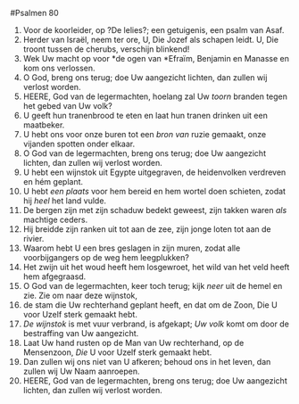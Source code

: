 #Psalmen 80
1. Voor de koorleider, op ?De lelies?; een getuigenis, een psalm van Asaf. 
2. Herder van Israël, neem ter ore, U, Die Jozef als schapen leidt. U, Die troont tussen de cherubs, verschijn blinkend! 
3. Wek Uw macht op voor *de ogen van *Efraïm, Benjamin en Manasse en kom ons verlossen. 
4. O God, breng ons terug; doe Uw aangezicht lichten, dan zullen wij verlost worden. 
5. HEERE, God van de legermachten, hoelang zal Uw *toorn* branden tegen het gebed van Uw volk? 
6. U geeft hun tranenbrood te eten en laat hun tranen drinken uit een maatbeker. 
7. U hebt ons voor onze buren tot een *bron van* ruzie gemaakt, onze vijanden spotten onder elkaar. 
8. O God van de legermachten, breng ons terug; doe Uw aangezicht lichten, dan zullen wij verlost worden. 
9. U hebt een wijnstok uit Egypte uitgegraven, de heidenvolken verdreven en hém geplant. 
10. U hebt *een plaats* voor hem bereid en hem wortel doen schieten, zodat hij *heel* het land vulde. 
11. De bergen zijn met zijn schaduw bedekt geweest, zijn takken waren *als* machtige ceders. 
12. Hij breidde zijn ranken uit tot aan de zee, zijn jonge loten tot aan de rivier. 
13. Waarom hebt U een bres geslagen in zijn muren, zodat alle voorbijgangers op de weg hem leegplukken? 
14. Het zwijn uit het woud heeft hem losgewroet, het wild van het veld heeft hem afgegraasd. 
15. O God van de legermachten, keer toch terug; kijk *neer* uit de hemel en zie. Zie om naar deze wijnstok, 
16. de stam die Uw rechterhand geplant heeft, en dat om de Zoon, Die U voor Uzelf sterk gemaakt hebt. 
17. *De wijnstok* is met vuur verbrand, is afgekapt; *Uw volk* komt om door de bestraffing van Uw aangezicht. 
18. Laat Uw hand rusten op de Man van Uw rechterhand, op de Mensenzoon, *Die* U voor Uzelf sterk gemaakt hebt. 
19. Dan zullen wij ons niet van U afkeren; behoud ons in het leven, dan zullen wij Uw Naam aanroepen. 
20. HEERE, God van de legermachten, breng ons terug; doe Uw aangezicht lichten, dan zullen wij verlost worden.

